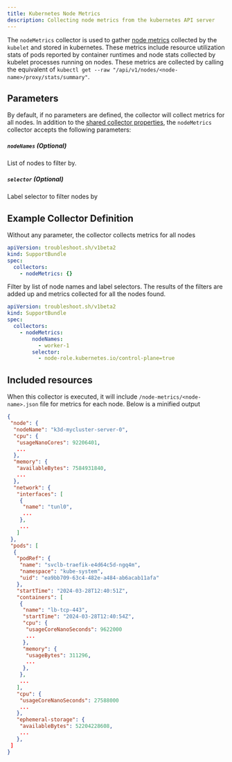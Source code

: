 ```yaml
---
title: Kubernetes Node Metrics
description: Collecting node metrics from the kubernetes API server
---
```


The `nodeMetrics` collector is used to gather [node metrics](https://kubernetes.io/docs/reference/instrumentation/node-metrics/) collected by the `kubelet` and stored in kubernetes. These metrics include resource utilization stats of pods reported by container runtimes and node stats collected by kubelet processes running on nodes. These metrics are collected by calling the equivalent of `kubectl get --raw "/api/v1/nodes/<node-name>/proxy/stats/summary"`.

## Parameters

By default, if no parameters are defined, the collector will collect metrics for all nodes. In addition to the [shared collector properties](https://troubleshoot.sh/docs/collect/collectors/#shared-properties), the `nodeMetrics` collector accepts the following parameters:

##### `nodeNames` (Optional)
List of nodes to filter by.

##### `selector` (Optional)
Label selector to filter nodes by

## Example Collector Definition

Without any parameter, the collector collects metrics for all nodes
```yaml
apiVersion: troubleshoot.sh/v1beta2
kind: SupportBundle
spec:
  collectors:
    - nodeMetrics: {}
```

Filter by list of node names and label selectors. The results of the filters are added up and metrics collected for all the nodes found.
```yaml
apiVersion: troubleshoot.sh/v1beta2
kind: SupportBundle
spec:
  collectors:
    - nodeMetrics:
        nodeNames:
          - worker-1
        selector:
          - node-role.kubernetes.io/control-plane=true
```

## Included resources

When this collector is executed, it will include `/node-metrics/<node-name>.json` file for metrics for each node. Below is a minified output

```json
{
 "node": {
  "nodeName": "k3d-mycluster-server-0",
  "cpu": {
   "usageNanoCores": 92206401,
   ...
  },
  "memory": {
   "availableBytes": 7584931840,
   ...
  },
  "network": {
   "interfaces": [
    {
     "name": "tunl0",
     ...
    },
    ...
   ]
 },
 "pods": [
  {
   "podRef": {
    "name": "svclb-traefik-e4d64c5d-ngq4m",
    "namespace": "kube-system",
    "uid": "ea9bb709-63c4-482e-a484-ab6acab11afa"
   },
   "startTime": "2024-03-28T12:40:51Z",
   "containers": [
    {
     "name": "lb-tcp-443",
     "startTime": "2024-03-28T12:40:54Z",
     "cpu": {
      "usageCoreNanoSeconds": 9622000
      ...
     },
     "memory": {
      "usageBytes": 311296,
      ...
     },
    },
    ...
   ],
   "cpu": {
    "usageCoreNanoSeconds": 27588000
    ...
   },
   "ephemeral-storage": {
    "availableBytes": 52204228608,
    ...
   },
 ]
}
